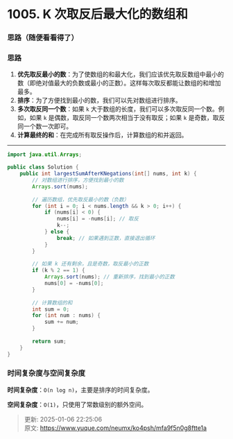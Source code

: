 # 1005. K 次取反后最大化的数组和

### 思路（随便看看得了）
### 思路
1. **优先取反最小的数**：为了使数组的和最大化，我们应该优先取反数组中最小的数（即绝对值最大的负数或最小的正数）。这样每次取反都能让数组的和增加最多。
2. **排序**：为了方便找到最小的数，我们可以先对数组进行排序。
3. **多次取反同一个数**：如果 `k` 大于数组的长度，我们可以多次取反同一个数。例如，如果 `k` 是偶数，取反同一个数两次相当于没有取反；如果 `k` 是奇数，取反同一个数一次即可。
4. **计算最终的和**：在完成所有取反操作后，计算数组的和并返回。

---

```java
import java.util.Arrays;

public class Solution {
    public int largestSumAfterKNegations(int[] nums, int k) {
        // 对数组进行排序，方便找到最小的数
        Arrays.sort(nums);
        
        // 遍历数组，优先取反最小的数（负数）
        for (int i = 0; i < nums.length && k > 0; i++) {
            if (nums[i] < 0) {
                nums[i] = -nums[i]; // 取反
                k--;
            } else {
                break; // 如果遇到正数，直接退出循环
            }
        }
        
        // 如果 k 还有剩余，且是奇数，取反最小的正数
        if (k % 2 == 1) {
            Arrays.sort(nums); // 重新排序，找到最小的正数
            nums[0] = -nums[0];
        }
        
        // 计算数组的和
        int sum = 0;
        for (int num : nums) {
            sum += num;
        }
        
        return sum;
    }
}
```

### 时间复杂度与空间复杂度
**时间复杂度**：`O(n log n)`，主要是排序的时间复杂度。

**空间复杂度**：`O(1)`，只使用了常数级别的额外空间。    







> 更新: 2025-01-06 22:25:06  
> 原文: <https://www.yuque.com/neumx/ko4psh/mfa9f5n0g8ftte1a>